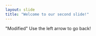 ```yaml
---
layout: slide
title: "Welcome to our second slide!"
---
```

"Modified"
Use the left arrow to go back!
